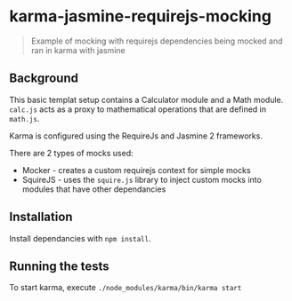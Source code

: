 karma-jasmine-requirejs-mocking
===============================

> Example of mocking with requirejs dependencies being mocked and ran in karma with jasmine

## Background
This basic templat setup contains a Calculator module and a Math module. `calc.js` acts as a proxy to mathematical operations that are defined in `math.js`.

Karma is configured using the RequireJs and Jasmine 2 frameworks. 

There are 2 types of mocks used:

* Mocker - creates a custom requirejs context for simple mocks
* SquireJS - uses the `squire.js` library to inject custom mocks into modules that have other dependancies

## Installation
Install dependancies with `npm install`.

## Running the tests

To start karma, execute `./node_modules/karma/bin/karma start`
